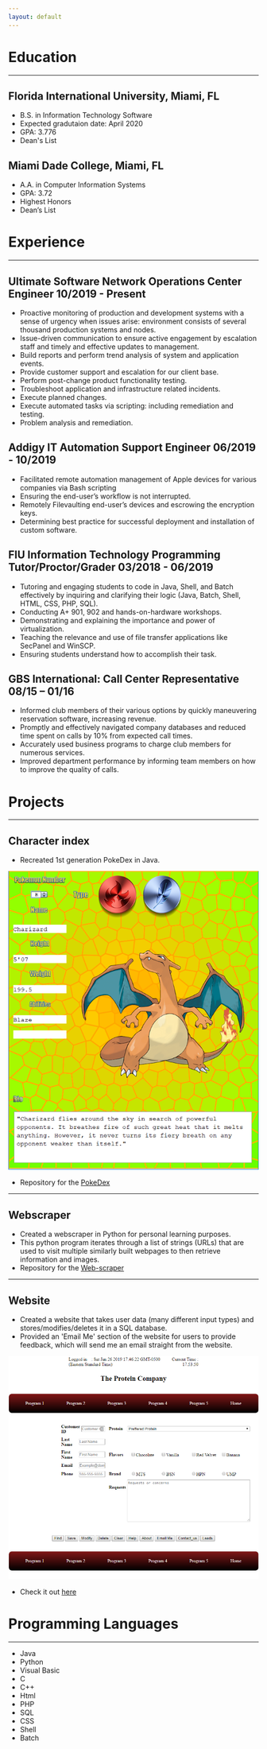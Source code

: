 ```yaml
---
layout: default
---
```

<!--
Text can be **bold**, _italic_, or ~~strikethrough~~.
[Link to another page](./another-page.html).
There should be whitespace between paragraphs.
There should be whitespace between paragraphs. We recommend including a README, or a file with information about your project.
-->

# Education
* * *
## Florida International University, Miami, FL
   *  B.S. in Information Technology Software
   *  Expected gradutaion date: April 2020
   *  GPA: 3.776
   *  Dean's List
    
##  Miami Dade College, Miami, FL
   *  A.A. in Computer Information Systems
   *  GPA: 3.72
   *  Highest Honors
   *  Dean’s List

# Experience
* * *
## Ultimate Software Network Operations Center Engineer 10/2019 - Present
   *  Proactive monitoring of production and development systems with a sense of urgency
when issues arise: environment consists of several thousand production systems and
nodes.
   *  Issue-driven communication to ensure active engagement by escalation staff and timely
and effective updates to management.
   *  Build reports and perform trend analysis of system and application events.
   *  Provide customer support and escalation for our client base.
   *  Perform post-change product functionality testing.
   *  Troubleshoot application and infrastructure related incidents.
   *  Execute planned changes.
   *  Execute automated tasks via scripting: including remediation and testing.
   *  Problem analysis and remediation.

## Addigy IT Automation Support Engineer   06/2019 - 10/2019
   *  Facilitated remote automation management of Apple devices for various companies via
Bash scripting
   *  Ensuring the end-user’s workflow is not interrupted.
   *  Remotely Filevaulting end-user’s devices and escrowing the encryption keys.
   *  Determining best practice for successful deployment and installation of custom software.
   
   
## FIU Information Technology Programming Tutor/Proctor/Grader   03/2018 - 06/2019
   *  Tutoring and engaging students to code in Java, Shell, and Batch effectively by inquiring and clarifying their logic (Java, Batch, Shell, HTML, CSS, PHP, SQL).
   *  Conducting A+ 901, 902 and hands-on-hardware workshops.
   *  Demonstrating and explaining the importance and power of virtualization.
   *  Teaching the relevance and use of file transfer applications like SecPanel and WinSCP.
   *  Ensuring students understand how to accomplish their task.


## GBS International: Call Center Representative   08/15 – 01/16
   *  Informed club members of their various options by quickly maneuvering reservation software,
increasing revenue.
   *  Promptly and effectively navigated company databases and reduced time spent on calls by 10%
from expected call times.
   *  Accurately used business programs to charge club members for numerous services.
   *  Improved department performance by informing team members on how to improve the quality of
calls.



# Projects
* * *
## Character index

  * Recreated 1st generation PokeDex in Java.
  
![PokeDex](https://raw.githubusercontent.com/WoodyRuiz/WoodyRuiz/gh-pages/PokeDex.png)

  * Repository for the [PokeDex](https://github.com/WoodyRuiz/PokeDex)

* * *
## Webscraper
   * Created a webscraper in Python for personal learning purposes.
   * This python program iterates through a list of strings (URLs) that are used to visit multiple similarly built webpages to then retrieve information and images.
   * Repository for the [Web-scraper](https://github.com/WoodyRuiz/Web-Scraper)
   
* * *
## Website
  * Created a website that takes user data (many different input types) and stores/modifies/deletes it in a SQL database.
  * Provided an 'Email Me' section of the website for users to provide feedback, which will send me an email straight from the website.
  
![Website](https://raw.githubusercontent.com/WoodyRuiz/WoodyRuiz/gh-pages/web.png)

  * Check it out [here](http://ocelot.aul.fiu.edu/~aruiz242/includes/program5.php)
  
# Programming Languages
* * *
* Java
* Python
* Visual Basic
* C
* C++
* Html
* PHP
* SQL
* CSS
* Shell
* Batch
